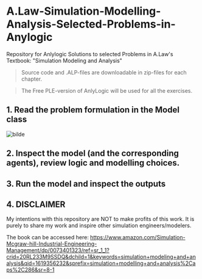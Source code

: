 # A.Law-Simulation-Modelling-Analysis-Selected-Problems-in-Anylogic
Repository for Anlylogic Solutions to selected Problems in A.Law's Textbook: "Simulation Modeling and Analysis"

> Source code and .ALP-files are downloadable in zip-files for each chapter.

> The Free PLE-version of AnlyLogic will be used for all the exercises.


## 1. Read the problem formulation in the Model class

![bilde](https://user-images.githubusercontent.com/52788090/115995073-0f1dd900-a5da-11eb-9702-dddda3b2588c.png)

## 2. Inspect the model (and the corresponding agents), review logic and modelling choices.

## 3. Run the model and inspect the outputs



## 4. DISCLAIMER

My intentions with this repository are NOT to make profits of this work. It is purely to share my work and inspire other simulation engineers/modelers.

The book can be accessed here:
https://www.amazon.com/Simulation-Mcgraw-hill-Industrial-Engineering-Management/dp/0073401323/ref=sr_1_1?crid=20RL233M9SSDQ&dchild=1&keywords=simulation+modeling+and+analysis&qid=1619356232&sprefix=simulation+modelling+and+analysis%2Caps%2C286&sr=8-1
